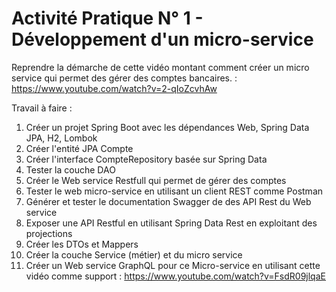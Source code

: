 # Activité Pratique N° 1 - Développement d'un micro-service

Reprendre la démarche de cette vidéo montant comment créer un micro service qui permet des gérer des comptes bancaires. : https://www.youtube.com/watch?v=2-qIoZcvhAw

Travail à faire :
1. Créer un projet Spring Boot avec les dépendances Web, Spring Data JPA, H2, Lombok
2. Créer l'entité JPA Compte
3. Créer l'interface CompteRepository basée sur Spring Data
4. Tester la couche DAO
5. Créer le Web service Restfull qui permet de gérer des comptes
6. Tester le web micro-service en utilisant un client REST comme Postman
7. Générer et tester le documentation Swagger de des API Rest du Web service
8. Exposer une API Restful en utilisant Spring Data Rest en exploitant des projections
9. Créer les DTOs et Mappers
10. Créer la couche Service (métier) et du micro service
11. Créer un Web service GraphQL pour ce Micro-service en utilisant cette vidéo comme support : https://www.youtube.com/watch?v=FsdR09jlqaE
